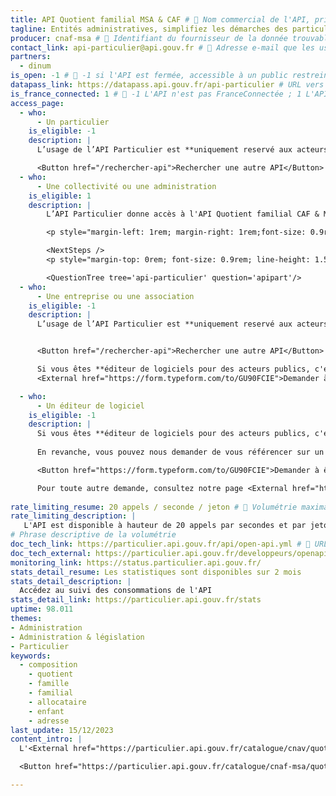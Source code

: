 ```yaml
---
title: API Quotient familial MSA & CAF # 📍 Nom commercial de l'API, privilégier un nom court.
tagline: Entités administratives, simplifiez les démarches des particuliers en récupérant pour eux leur quotient familial # 📍 Une phrase pour résumer le service rendu par l'API. Si votre API est uniquement accessible à certaines organisation, spécifiez-le dès maintenant.
producer: cnaf-msa # 📍 Identifiant du fournisseur de la donnée trouvable ou ajoutable dans le dossier `api_gouv/_data/producteurs`, pour en savoir plus consulter le read.me.
contact_link: api-particulier@api.gouv.fr # 📍 Adresse e-mail que les usagers peuvent utiliser pour vous contacter.
partners: 
  - dinum
is_open: -1 # 📍 -1 si l'API est fermée, accessible à un public restreint sous habilitation ; 0 si un compte est nécessaire pour utiliser l'API mais qu'il n'y a pas de conditions pour se créer un compte.
datapass_link: https://datapass.api.gouv.fr/api-particulier # URL vers le formulaire d'habilitation Datapass (uniquement API en accès restreint). ATTENTION : retirer ce champ si vous utilisez le champ ci-dessus "account_link".
is_france_connected: 1 # 📍 -1 L'API n'est pas FranceConnectée ; 1 L'API est FranceConnectée.
access_page:
  - who:
      - Un particulier
    is_eligible: -1
    description: |
      L’usage de l’API Particulier est **uniquement reservé aux acteurs publics** : les administrations, les collectivités, leurs opérateurs, les acteurs de santé, etc.

      <Button href="/rechercher-api">Rechercher une autre API</Button>
  - who:
      - Une collectivité ou une administration
    is_eligible: 1
    description: |
        L’API Particulier donne accès à l'API Quotient familial CAF & MSA et plus généralement aux données administratives des particuliers pour faciliter leurs démarches (cantines, titres de transport, aides sociales, démarches famille, etc...).<br/> Pour vérifier que l’API Particulier vous permet d’accéder aux données dont vous avez besoin, consultez le <External href="https://particulier.api.gouv.fr/catalogue">catalogue des API</External> et nos différents <External href="https://api.gouv.fr/les-api/api-particulier#exemples-d%E2%80%99application">cas d'usages</External>.

        <p style="margin-left: 1rem; margin-right: 1rem;font-size: 0.9rem; line-height: 1.5rem;">Conformément aux dispositions de <External href="https://www.legifrance.gouv.fr/affichCodeArticle.do?cidTexte=LEGITEXT000031366350&idArticle=LEGIARTI000031367412&dateTexte=&categorieLien=cid">l'article L114-8 du Code des relations entre le public et l'administration</External> vous ne pourrez accéder qu'aux seules informations ou données strictement nécessaires pour traiter une démarche du particulier concerné.</p>

        <NextSteps />
        <p style="margin-top: 0rem; font-size: 0.9rem; line-height: 1.5rem;"> <External href="https://particulier.api.gouv.fr/faq#quelles-informations-me-seront-demandees">En savoir plus sur les informations demandées</External></p>

        <QuestionTree tree='api-particulier' question='apipart'/>
  - who:
      - Une entreprise ou une association
    is_eligible: -1
    description: |
      L’usage de l’API Particulier est **uniquement reservé aux acteurs publics** : les administrations, les collectivités, leurs opérateurs, les acteurs de santé, etc.


      <Button href="/rechercher-api">Rechercher une autre API</Button>

      Si vous êtes **éditeur de logiciels pour des acteurs publics, c'est à vos utilisateurs collectivité ou administration de faire une demande d'habilitation.** En revanche, vous pouvez nous demander de vous référencer sur un cas d'usage afin de proposer des formulaires pré-remplis et ainsi simplifier l'expérience de vos clients publics.
      <External href="https://form.typeform.com/to/GU90FCIE">Demander à être référencé</External>

  - who:
      - Un éditeur de logiciel
    is_eligible: -1
    description: |
      Si vous êtes **éditeur de logiciels pour des acteurs publics, c'est à vos utilisateurs collectivité ou administration de faire une demande d'habilitation.** 
      
      En revanche, vous pouvez nous demander de vous référencer sur un cas d'usage afin de proposer des formulaires pré-remplis et ainsi simplifier l'expérience de vos clients publics : 

      <Button href="https://form.typeform.com/to/GU90FCIE">Demander à être référencé</Button>

      Pour toute autre demande, consultez notre page <External href="https://particulier.api.gouv.fr/faq">FAQ & contact</External>.
      
rate_limiting_resume: 20 appels / seconde / jeton # 📍 Volumétrie maximale de votre API.
rate_limiting_description: |
   L'API est disponible à hauteur de 20 appels par secondes et par jeton d'accès.
# Phrase descriptive de la volumétrie
doc_tech_link: https://particulier.api.gouv.fr/api/open-api.yml # 📍 URL qui donne accès au swagger de votre API, sur la page API.gouv suivante : https://api.gouv.fr/documentation, accessible depuis le bouton "Tester l'API" sur la fiche de l'API. Pour en savoir plus, consulter le read.me.
doc_tech_external: https://particulier.api.gouv.fr/developpeurs/openapi#tag/Quotient-familial/paths/~1api~1v2~1composition-familiale-v2/get # 📍 URL vers la documentation technique de l'API
monitoring_link: https://status.particulier.api.gouv.fr/ 
stats_detail_resume: Les statistiques sont disponibles sur 2 mois
stats_detail_description: | 
  Accédez au suivi des consommations de l'API
stats_detail_link: https://particulier.api.gouv.fr/stats
uptime: 98.011
themes: 
- Administration
- Administration & législation
- Particulier
keywords: 
  - composition
    - quotient
    - famille
    - familial
    - allocataire
    - enfant
    - adresse
last_update: 15/12/2023 
content_intro: |
  L'<External href="https://particulier.api.gouv.fr/catalogue/cnav/quotient_familial_v2">API Quotient familial MSA & CAF</External> permet de récupérer directement le quotient familial d'un particulier du régime général ou agricole. Elle fait partie du bouquet <External href="https://particulier.api.gouv.fr/catalogue">API Particulier</External>.

  <Button href="https://particulier.api.gouv.fr/catalogue/cnaf-msa/quotient_familial_v2">Consulter la documentation</Button>

---
```


